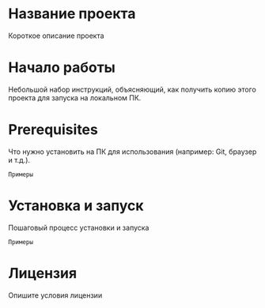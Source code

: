 # Название проекта

Короткое описание проекта

# Начало работы

Небольшой набор инструкций, объясняющий, как получить копию этого проекта для запуска на локальном ПК.

# Prerequisites

Что нужно установить на ПК для использования (например: Git, браузер и т.д.).

```
Примеры
```

# Установка и запуск
Пошаговый процесс установки и запуска

```
Примеры
```

# Лицензия

Опишите условия лицензии